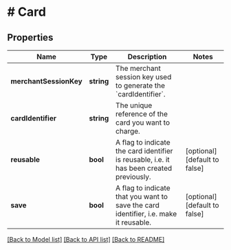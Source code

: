 # # Card

## Properties

Name | Type | Description | Notes
------------ | ------------- | ------------- | -------------
**merchantSessionKey** | **string** | The merchant session key used to generate the &#x60;cardIdentifier&#x60;. | 
**cardIdentifier** | **string** | The unique reference of the card you want to charge. | 
**reusable** | **bool** | A flag to indicate the card identifier is reusable, i.e. it has been created previously. | [optional] [default to false]
**save** | **bool** | A flag to indicate that you want to save the card identifier, i.e. make it reusable. | [optional] [default to false]

[[Back to Model list]](../../README.md#documentation-for-models) [[Back to API list]](../../README.md#documentation-for-api-endpoints) [[Back to README]](../../README.md)


